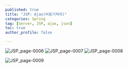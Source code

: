 ```yaml
---
published: true
title: "JSP: Ajax(비동기처리)" 
categories: Spring
tag: [Server, JSP, ajax, json] 
toc: true
author_profile: false 

---
```


![JSP_page-0006](https://github.com/Vida0822/Ssangyong/assets/132312673/48f30366-9cc0-4200-bf9f-786345dfa64d)
![JSP_page-0007](https://github.com/Vida0822/Ssangyong/assets/132312673/a2e02f23-802b-403a-9b97-d2e184697149)
![JSP_page-0008](https://github.com/Vida0822/Ssangyong/assets/132312673/dabf40c8-860f-4a36-9dea-757c49aea652)

![JSP_page-0009](https://github.com/Vida0822/Ssangyong/assets/132312673/4542c0f3-19b5-4634-b8c8-59b79cb4cd66)
